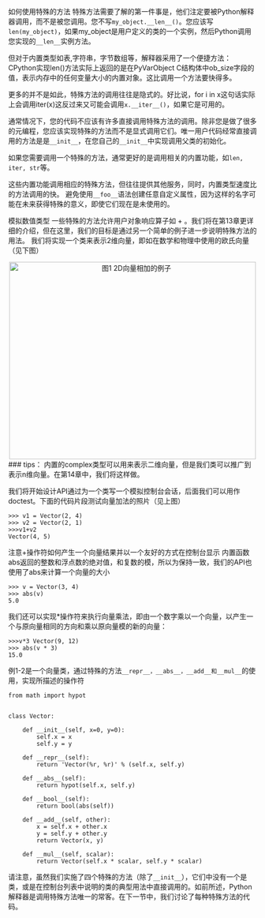 
如何使用特殊的方法
特殊方法需要了解的第一件事是，他们注定要被Python解释器调用，而不是被您调用。您不写`my_object.__len__()`。您应该写`len(my_object)`，如果my_object是用户定义的类的一个实例，然后Python调用您实现的`__len__`实例方法。

但对于内置类型如表,字符串，字节数组等，解释器采用了一个便捷方法：CPython实现len()方法实际上返回的是在PyVarObject C结构体中ob_size字段的值，表示内存中的任何变量大小的内置对象。这比调用一个方法要快得多。

更多的并不是如此，特殊方法的调用往往是隐式的。好比说，for i in x这句话实际上会调用iter(x)这反过来又可能会调用`x.__iter__()`，如果它是可用的。

通常情况下，您的代码不应该有许多直接调用特殊方法的调用。除非您是做了很多的元编程，您应该实现特殊的方法而不是显式调用它们。唯一用户代码经常直接调用的方法是是`__init__`，在您自己的`__init__`中实现调用父类的初始化。

如果您需要调用一个特殊的方法，通常更好的是调用相关的内置功能，如`len, iter, str`等。

这些内置功能调用相应的特殊方法，但往往提供其他服务，同时，内置类型速度比的方法调用的快。
避免使用`__foo__`语法创建任意自定义属性，因为这样的名字可能在未来获得特殊的意义，即使它们现在是未使用的。

模拟数值类型
一些特殊的方法允许用户对象响应算子如 + 。我们将在第13章更详细的介绍，但在这里，我们的目标是通过另一个简单的例子进一步说明特殊方法的用法。
我们将实现一个类来表示2维向量，即如在数学和物理中使用的欧氏向量（见下图）

<div align=center>
<img src="http://ww4.sinaimg.cn/large/006y8lVagw1f8e3kqylgfj30q80k0abc.jpg" width="500" height="400" alt="图1 2D向量相加的例子"/>
</div>
### tips：
内置的complex类型可以用来表示二维向量，但是我们类可以推广到表示n维向量。在第14章中，我们将这样做。


我们将开始设计API通过为一个类写一个模拟控制台会话，后面我们可以用作doctest。下面的代码片段测试向量加法的照片（见上图）
```
>>> v1 = Vector(2, 4) 
>>> v2 = Vector(2, 1) 
>>>v1+v2 
Vector(4, 5)
```
注意+操作符如何产生一个向量结果并以一个友好的方式在控制台显示
内置函数abs返回的整数和浮点数的绝对值，和复数的模，所以为保持一致，我们的API也使用了abs来计算一个向量的大小
```
>>> v = Vector(3, 4) 
>>> abs(v)
5.0
```
我们还可以实现*操作符来执行向量乘法，即由一个数字乘以一个向量，以产生一个与原向量相同的方向和乘以原向量模的新的向量：
```
>>>v*3 Vector(9, 12) 
>>> abs(v * 3) 
15.0
```
例1-2是一个向量类，通过特殊的方法`__repr__，__abs__，__add__和__mul__`的使用，实现所描述的操作符
```
from math import hypot


class Vector:

    def __init__(self, x=0, y=0):
        self.x = x
        self.y = y

    def __repr__(self):
        return 'Vector(%r, %r)' % (self.x, self.y)

    def __abs__(self):
        return hypot(self.x, self.y)

    def __bool__(self):
        return bool(abs(self))

    def __add__(self, other):
        x = self.x + other.x
        y = self.y + other.y
        return Vector(x, y)

    def __mul__(self, scalar):
        return Vector(self.x * scalar, self.y * scalar)
```
请注意，虽然我们实施了四个特殊的方法（除了`__init__`），它们中没有一个是类，或是在控制台列表中说明的类的典型用法中直接调用的。如前所述，Python解释器是调用特殊方法唯一的常客。在下一节中，我们讨论了每种特殊方法的代码。
